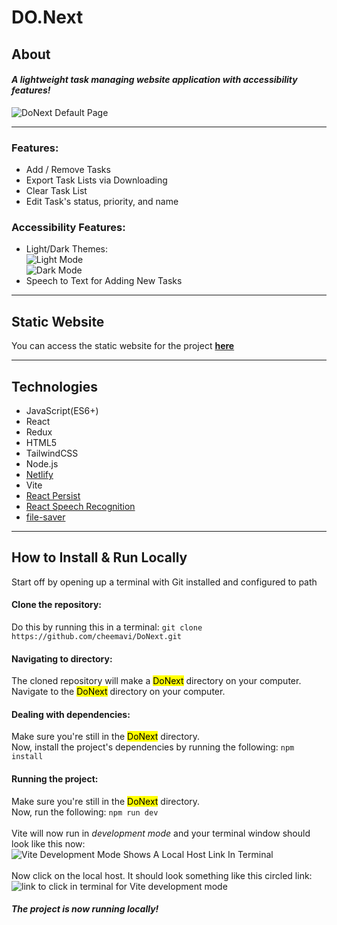 # DO.Next

## About
#### *A lightweight task managing website application with accessibility features!*
![DoNext Default Page](https://github.com/user-attachments/assets/8d349b20-7970-422c-85ba-3b711bea3a7c)<br>

---
### Features: 
  - Add / Remove Tasks
  - Export Task Lists via Downloading
  - Clear Task List
  - Edit Task's status, priority, and name
### Accessibility Features:
  - Light/Dark Themes:<br>
![Light Mode](https://github.com/user-attachments/assets/d140f04e-21b3-4043-b580-5670ed17717c) <br>
![Dark Mode](https://github.com/user-attachments/assets/5324d76e-6d41-4469-ae33-d89f61f67cd9)<br>
  - Speech to Text for Adding New Tasks
---------------------------------------------------------------------------------------
## Static Website 
 You can access the static website for the project __[here](https://do-next-application.netlify.app/)__

---------------------------------------------------------------------------------------
## Technologies
  - JavaScript(ES6+)
  - React
  - Redux
  - HTML5
  - TailwindCSS
  - Node.js
  - [Netlify](https://docs.netlify.com/)
  - Vite
  - [React Persist](https://www.npmjs.com/package/redux-persist)
  - [React Speech Recognition](https://www.npmjs.com/package/react-speech-recognition)
  - [file-saver](https://www.npmjs.com/package/file-saver)
---------------------------------------------------------------------------------------
## How to Install & Run Locally
Start off by opening up a terminal with Git installed and configured to path
#### Clone the repository:
Do this by running this in a terminal: `git clone https://github.com/cheemavi/DoNext.git`
#### Navigating to directory:
The cloned repository will make a <mark>DoNext</mark> directory on your computer. <br>
Navigate to the <mark>DoNext</mark> directory on your computer. 
#### Dealing with dependencies:
Make sure you're still in the <mark>DoNext</mark> directory. <br>
Now, install the project's dependencies by running the following: `npm install`
#### Running the project:
Make sure you're still in the <mark>DoNext</mark> directory. <br>
Now, run the following: `npm run dev`<br><br>
Vite will now run in *development mode* and your terminal window should look like this now: <br>
![Vite Development Mode Shows A Local Host Link In Terminal](https://github.com/user-attachments/assets/d8ecf0d9-c025-4170-939d-450150f52c9c) <br> <br>
Now click on the local host.
It should look something like this circled link:<br>
![link to click in terminal for Vite development mode](https://github.com/user-attachments/assets/fe1e14b5-c0a7-4f94-8310-68bad84ed131) <br>

##### The project is now running locally!

